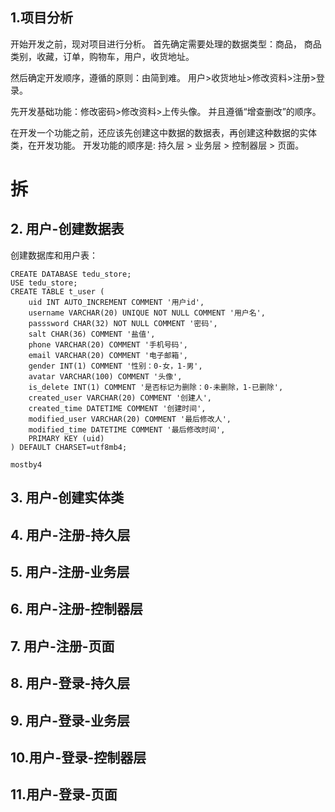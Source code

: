 ## 1.项目分析

开始开发之前，现对项目进行分析。
首先确定需要处理的数据类型：商品， 商品类别，收藏，订单，购物车，用户，收货地址。

然后确定开发顺序，遵循的原则：由简到难。
用户>收货地址>修改资料>注册>登录。

先开发基础功能：修改密码>修改资料>上传头像。
并且遵循“增查删改”的顺序。

在开发一个功能之前，还应该先创建这中数据的数据表，再创建这种数据的实体类，在开发功能。
开发功能的顺序是: 持久层 > 业务层 > 控制器层 > 页面。


# 拆

## 2. 用户-创建数据表
创建数据库和用户表：
```mysql
CREATE DATABASE tedu_store;
USE tedu_store;
CREATE TABLE t_user (
    uid INT AUTO_INCREMENT COMMENT '用户id',
    username VARCHAR(20) UNIQUE NOT NULL COMMENT '用户名',
    passsword CHAR(32) NOT NULL COMMENT '密码',
    salt CHAR(36) COMMENT '盐值',
    phone VARCHAR(20) COMMENT '手机号码',
    email VARCHAR(20) COMMENT '电子邮箱',
    gender INT(1) COMMENT '性别：0-女，1-男',
    avatar VARCHAR(100) COMMENT '头像',
    is_delete INT(1) COMMENT '是否标记为删除：0-未删除，1-已删除',
    created_user VARCHAR(20) COMMENT '创建人',
    created_time DATETIME COMMENT '创建时间',
    modified_user VARCHAR(20) COMMENT '最后修改人',
    modified_time DATETIME COMMENT '最后修改时间',
    PRIMARY KEY (uid)
) DEFAULT CHARSET=utf8mb4;
```

`mostby4`

## 3. 用户-创建实体类
## 4. 用户-注册-持久层
## 5. 用户-注册-业务层
## 6. 用户-注册-控制器层
## 7. 用户-注册-页面
## 8. 用户-登录-持久层
## 9. 用户-登录-业务层
## 10.用户-登录-控制器层
## 11.用户-登录-页面


